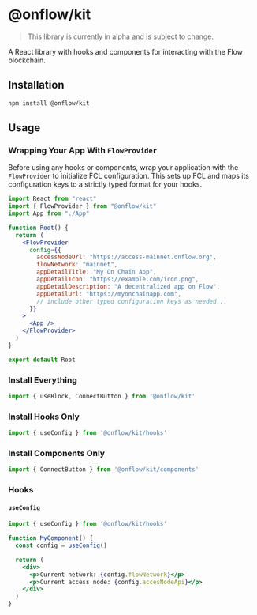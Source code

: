 # @onflow/kit

> This library is currently in alpha and is subject to change.

A React library with hooks and components for interacting with the Flow blockchain.

## Installation

```bash
npm install @onflow/kit
```

## Usage

### Wrapping Your App With `FlowProvider`

Before using any hooks or components, wrap your application with the `FlowProvider` to initialize FCL configuration. This sets up FCL and maps its configuration keys to a strictly typed format for your hooks.

```jsx
import React from "react"
import { FlowProvider } from "@onflow/kit"
import App from "./App"

function Root() {
  return (
    <FlowProvider
      config={{
        accessNodeUrl: "https://access-mainnet.onflow.org",
        flowNetwork: "mainnet",
        appDetailTitle: "My On Chain App",
        appDetailIcon: "https://example.com/icon.png",
        appDetailDescription: "A decentralized app on Flow",
        appDetailUrl: "https://myonchainapp.com",
        // include other typed configuration keys as needed...
      }}
    >
      <App />
    </FlowProvider>
  )
}

export default Root
```

### Install Everything

```jsx
import { useBlock, ConnectButton } from '@onflow/kit'
```

### Install Hooks Only

```jsx
import { useConfig } from '@onflow/kit/hooks'
```

### Install Components Only

```jsx
import { ConnectButton } from '@onflow/kit/components'
```

### Hooks

#### `useConfig`

```jsx
import { useConfig } from '@onflow/kit/hooks'

function MyComponent() {
  const config = useConfig()

  return (
    <div>
      <p>Current network: {config.flowNetwork}</p>
      <p>Current access node: {config.accesNodeApi}</p>
    </div>
  )
}
```
